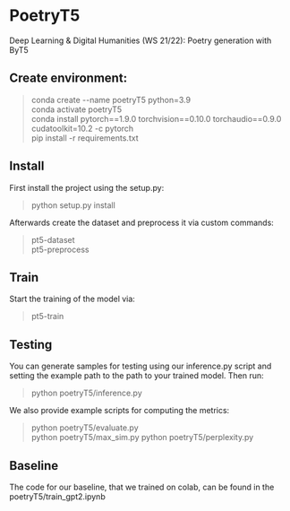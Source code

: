 # PoetryT5
Deep Learning &amp; Digital Humanities (WS 21/22): Poetry generation with ByT5

## Create environment:
> conda create --name poetryT5 python=3.9  
> conda activate poetryT5  
> conda install pytorch==1.9.0 torchvision==0.10.0 torchaudio==0.9.0 cudatoolkit=10.2 -c pytorch   
> pip install -r requirements.txt  

## Install
First install the project using the setup.py:
> python setup.py install

Afterwards create the dataset and preprocess it via custom commands:
> pt5-dataset  
> pt5-preprocess

## Train
Start the training of the model via:
> pt5-train

## Testing
You can generate samples for testing using our inference.py script and setting the example path to the path to your trained model. Then run:  
> python poetryT5/inference.py

We also provide example scripts for computing the metrics:
> python poetryT5/evaluate.py  
> python poetryT5/max_sim.py
> python poetryT5/perplexity.py  
## Baseline
The code for our baseline, that we trained on colab, can be found in the  poetryT5/train_gpt2.ipynb

